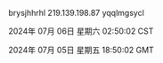 brysjhhrhl 219.139.198.87 yqqlmgsycl

2024年 07月 06日 星期六 02:50:02 CST

2024年 07月 05日 星期五 18:50:02 GMT
